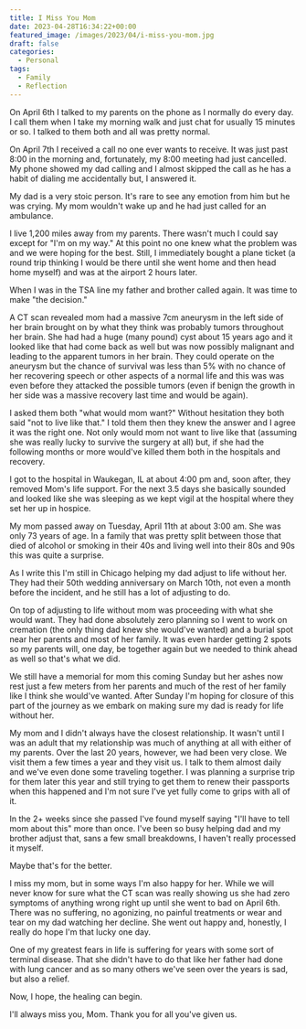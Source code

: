```yaml
---
title: I Miss You Mom
date: 2023-04-28T16:34:22+00:00
featured_image: /images/2023/04/i-miss-you-mom.jpg
draft: false
categories:
  - Personal
tags:
  - Family
  - Reflection
---
```


On April 6th I talked to my parents on the phone as I normally do every day. I call them when I take my morning walk and just chat for usually 15 minutes or so. I talked to them both and all was pretty normal.

On April 7th I received a call no one ever wants to receive. It was just past 8:00 in the morning and, fortunately, my 8:00 meeting had just cancelled. My phone showed my dad calling and I almost skipped the call as he has a habit of dialing me accidentally but, I answered it.

My dad is a very stoic person. It's rare to see any emotion from him but he was crying. My mom wouldn't wake up and he had just called for an ambulance.

I live 1,200 miles away from my parents. There wasn't much I could say except for "I'm on my way." At this point no one knew what the problem was and we were hoping for the best. Still, I immediately bought a plane ticket (a round trip thinking I would be there until she went home and then head home myself) and was at the airport 2 hours later.

When I was in the TSA line my father and brother called again. It was time to make "the decision."

A CT scan revealed mom had a massive 7cm aneurysm in the left side of her brain brought on by what they think was probably tumors throughout her brain. She had had a huge (many pound) cyst about 15 years ago and it looked like that had come back as well but was now possibly malignant and leading to the apparent tumors in her brain. They could operate on the aneurysm but the chance of survival was less than 5% with no chance of her recovering speech or other aspects of a normal life and this was was even before they attacked the possible tumors (even if benign the growth in her side was a massive recovery last time and would be again).

I asked them both "what would mom want?" Without hesitation they both said "not to live like that." I told them then they knew the answer and I agree it was the right one. Not only would mom not want to live like that (assuming she was really lucky to survive the surgery at all) but, if she had the following months or more would've killed them both in the hospitals and recovery.

I got to the hospital in Waukegan, IL at about 4:00 pm and, soon after, they removed Mom's life support. For the next 3.5 days she basically sounded and looked like she was sleeping as we kept vigil at the hospital where they set her up in hospice.

My mom passed away on Tuesday, April 11th at about 3:00 am. She was only 73 years of age. In a family that was pretty split between those that died of alcohol or smoking in their 40s and living well into their 80s and 90s this was quite a surprise.

As I write this I'm still in Chicago helping my dad adjust to life without her. They had their 50th wedding anniversary on March 10th, not even a month before the incident, and he still has a lot of adjusting to do.

On top of adjusting to life without mom was proceeding with what she would want. They had done absolutely zero planning so I went to work on cremation (the only thing dad knew she would've wanted) and a burial spot near her parents and most of her family. It was even harder getting 2 spots so my parents will, one day, be together again but we needed to think ahead as well so that's what we did.

We still have a memorial for mom this coming Sunday but her ashes now rest just a few meters from her parents and much of the rest of her family like I think she would've wanted. After Sunday I'm hoping for closure of this part of the journey as we embark on making sure my dad is ready for life without her.

My mom and I didn't always have the closest relationship. It wasn't until I was an adult that my relationship was much of anything at all with either of my parents. Over the last 20 years, however, we had been very close. We visit them a few times a year and they visit us. I talk to them almost daily and we've even done some traveling together. I was planning a surprise trip for them later this year and still trying to get them to renew their passports when this happened and I'm not sure I've yet fully come to grips with all of it.

In the 2+ weeks since she passed I've found myself saying "I'll have to tell mom about this" more than once. I've been so busy helping dad and my brother adjust that, sans a few small breakdowns, I haven't really processed it myself.

Maybe that's for the better.

I miss my mom, but in some ways I'm also happy for her. While we will never know for sure what the CT scan was really showing us she had zero symptoms of anything wrong right up until she went to bad on April 6th. There was no suffering, no agonizing, no painful treatments or wear and tear on my dad watching her decline. She went out happy and, honestly, I really do hope I'm that lucky one day.

One of my greatest fears in life is suffering for years with some sort of terminal disease. That she didn't have to do that like her father had done with lung cancer and as so many others we've seen over the years is sad, but also a relief.

Now, I hope, the healing can begin.

I'll always miss you, Mom. Thank you for all you've given us.